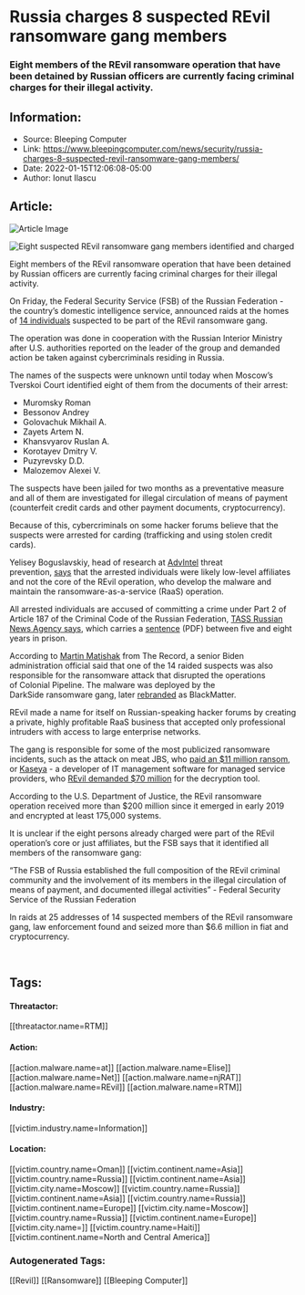 # Russia charges 8 suspected REvil ransomware gang members
### Eight members of the REvil ransomware operation that have been detained by Russian officers are currently facing criminal charges for their illegal activity.

## Information:
+ Source: Bleeping Computer
+ Link: https://www.bleepingcomputer.com/news/security/russia-charges-8-suspected-revil-ransomware-gang-members/
+ Date: 2022-01-15T12:06:08-05:00
+ Author: Ionut Ilascu


## Article:
![Article Image](https://www.bleepstatic.com/content/posts/2022/01/15/ArrestedREvil.jpg)

![Eight suspected REvil ransomware gang members identified and charged](https://www.bleepstatic.com/content/posts/2022/01/15/ArrestedREvil.jpg)


Eight members of the REvil ransomware operation that have been detained by Russian officers are currently facing criminal charges for their illegal activity.


On Friday, the Federal Security Service (FSB) of the Russian Federation - the country’s domestic intelligence service, announced raids at the homes of [14 individuals](http://enter%20urlhttps//www.bleepingcomputer.com/news/security/russia-arrests-revil-ransomware-gang-members-seize-66-million/) suspected to be part of the REvil ransomware gang.


The operation was done in cooperation with the Russian Interior Ministry after U.S. authorities reported on the leader of the group and demanded action be taken against cybercriminals residing in Russia.


The names of the suspects were unknown until today when Moscow’s Tverskoi Court identified eight of them from the documents of their arrest:


* Muromsky Roman
* Bessonov Andrey
* Golovachuk Mikhail A.
* Zayets Artem N.
* Khansvyarov Ruslan A.
* Korotayev Dmitry V.
* Puzyrevsky D.D.
* Malozemov Alexei V.

The suspects have been jailed for two months as a preventative measure and all of them are investigated for illegal circulation of means of payment (counterfeit credit cards and other payment documents, cryptocurrency).


Because of this, cybercriminals on some hacker forums believe that the suspects were arrested for carding (trafficking and using stolen credit cards).


Yelisey Boguslavskiy, head of research at [AdvIntel](https://www.advintel.io/) threat prevention, [says](https://twitter.com/y_advintel/status/1482376988933464071) that the arrested individuals were likely low-level affiliates and not the core of the REvil operation, who develop the malware and maintain the ransomware-as-a-service (RaaS) operation.


All arrested individuals are accused of committing a crime under Part 2 of Article 187 of the Criminal Code of the Russian Federation, [TASS Russian News Agency says](https://tass.com/society/1388613), which carries a [sentence](https://www.imolin.org/doc/amlid/Russian_Federation_Criminal_Code.pdf) (PDF) between five and eight years in prison.


According to [Martin Matishak](https://twitter.com/martinmatishak/status/1482120561451016204) from The Record, a senior Biden administration official said that one of the 14 raided suspects was also responsible for the ransomware attack that disrupted the operations of Colonial Pipeline. The malware was deployed by the DarkSide ransomware gang, later [rebranded](https://www.bleepingcomputer.com/news/security/darkside-ransomware-gang-returns-as-new-blackmatter-operation/) as BlackMatter.


REvil made a name for itself on Russian-speaking hacker forums by creating a private, highly profitable RaaS business that accepted only professional intruders with access to large enterprise networks.


The gang is responsible for some of the most publicized ransomware incidents, such as the attack on meat JBS, who [paid an $11 million ransom](https://www.bleepingcomputer.com/news/security/jbs-paid-11-million-to-revil-ransomware-225m-first-demanded/), or [Kaseya](https://www.bleepingcomputer.com/news/security/revil-ransomware-asks-70-million-to-decrypt-all-kaseya-attack-victims/) - a developer of IT management software for managed service providers, who [REvil demanded $70 million](https://www.bleepingcomputer.com/news/security/revil-ransomware-asks-70-million-to-decrypt-all-kaseya-attack-victims/) for the decryption tool.


According to the U.S. Department of Justice, the REvil ransomware operation received more than $200 million since it emerged in early 2019 and encrypted at least 175,000 systems.


It is unclear if the eight persons already charged were part of the REvil operation’s core or just affiliates, but the FSB says that it identified all members of the ransomware gang:



“The FSB of Russia established the full composition of the REvil criminal community and the involvement of its members in the illegal circulation of means of payment, and documented illegal activities” - Federal Security Service of the Russian Federation



In raids at 25 addresses of 14 suspected members of the REvil ransomware gang, law enforcement found and seized more than $6.6 million in fiat and cryptocurrency.



 





## Tags:

#### Threatactor:
[[threatactor.name=RTM]]

#### Action:
[[action.malware.name=at]] [[action.malware.name=Elise]] [[action.malware.name=Net]] [[action.malware.name=njRAT]] [[action.malware.name=REvil]] [[action.malware.name=RTM]]

#### Industry:
[[victim.industry.name=Information]]

#### Location:
[[victim.country.name=Oman]] [[victim.continent.name=Asia]] [[victim.country.name=Russia]] [[victim.continent.name=Asia]] [[victim.city.name=Moscow]] [[victim.country.name=Russia]] [[victim.continent.name=Asia]] [[victim.country.name=Russia]] [[victim.continent.name=Europe]] [[victim.city.name=Moscow]] [[victim.country.name=Russia]] [[victim.continent.name=Europe]] [[victim.city.name=]] [[victim.country.name=Haiti]] [[victim.continent.name=North and Central America]]

### Autogenerated Tags:
[[Revil]] [[Ransomware]] [[Bleeping Computer]]

